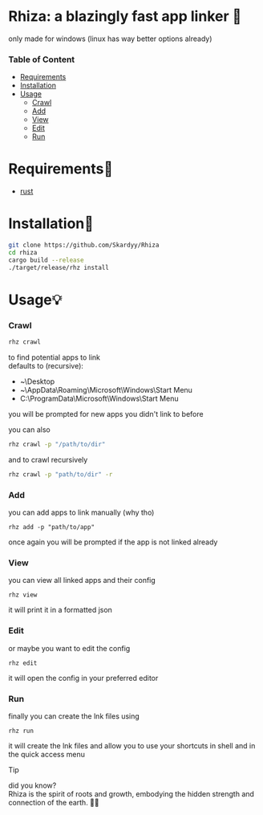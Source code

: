 # Rhiza: a blazingly fast app linker 🚀
only made for windows (linux has way better options already)
### Table of Content  
* [Requirements](#Requirements)
* [Installation](#Installation)
* [Usage](#Usage)
  * [Crawl](#Crawl)
  * [Add](#Add)
  * [View](#View)
  * [Edit](#Edit)
  * [Run](#Run)

# Requirements📝
* [rust](https://www.rust-lang.org/)

# Installation🔧
```sh
git clone https://github.com/Skardyy/Rhiza
cd rhiza
cargo build --release
./target/release/rhz install
```

# Usage💡
### Crawl
```sh
rhz crawl
```
to find potential apps to link  
defaults to (recursive):
* ~\Desktop
* ~\AppData\Roaming\Microsoft\Windows\Start Menu
* C:\ProgramData\Microsoft\Windows\Start Menu
  
you will be prompted for new apps you didn't link to before
  
you can also
```sh
rhz crawl -p "/path/to/dir"
```
and to crawl recursively
```sh
rhz crawl -p "path/to/dir" -r
```

### Add
you can add apps to link manually (why tho)
```
rhz add -p "path/to/app"
```
once again you will be prompted if the app is not linked already

### View
you can view all linked apps and their config
```
rhz view
```
it will print it in a formatted json

### Edit
or maybe you want to edit the config
```
rhz edit
```
it will open the config in your preferred editor

### Run
finally you can create the lnk files using
```
rhz run
```
it will create the lnk files and allow you to use your shortcuts in shell and in the quick access menu
  
> [!Tip]
> did you know?  
> Rhiza is the spirit of roots and growth, embodying the hidden strength and connection of the earth. 🌱🌿
